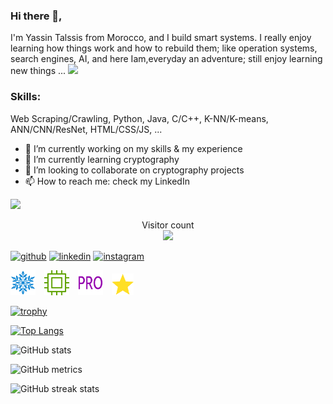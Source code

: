 ### Hi there 👋,

I'm Yassin Talssis from Morocco, and I build smart systems. I really enjoy learning how things work and how to rebuild them; like operation systems, search engines,  AI, and here Iam,everyday an adventure; still enjoy learning new things ...
![](https://camo.githubusercontent.com/992babdffd8c74a1502de375fbdf7e4d54773242/68747470733a2f2f6d656469612e67697068792e636f6d2f6d656469612f53576f536b4e36447854737a71494b4571762f67697068792e676966)

### Skills: 
Web Scraping/Crawling, Python, Java, C/C++, K-NN/K-means, ANN/CNN/ResNet, HTML/CSS/JS, ...

- 🔭 I’m currently working on my skills & my experience 
- 🌱 I’m currently learning cryptography 
- 👯 I’m looking to collaborate on  cryptography projects
- 📫 How to reach me: check my LinkedIn 


<a href=#><img src="contributions.svg"></a>

<p align="center"> 
  Visitor count<br>
  <img src="https://profile-counter.glitch.me/insolitum/count.svg" />
</p>

[<img src='https://cdn.jsdelivr.net/npm/simple-icons@3.0.1/icons/github.svg' alt='github' height='40'>](https://github.com/YassinTalssis)  [<img src='https://cdn.jsdelivr.net/npm/simple-icons@3.0.1/icons/linkedin.svg' alt='linkedin' height='40'>](https://www.linkedin.com/in/yassin-talssis-0aba4221b/)  [<img src='https://cdn.jsdelivr.net/npm/simple-icons@3.0.1/icons/instagram.svg' alt='instagram' height='40'>](https://www.instagram.com/@talssis/)  

<a href='https://archiveprogram.github.com/'><img src='https://raw.githubusercontent.com/acervenky/animated-github-badges/master/assets/acbadge.gif' width='40' height='40'></a> <a href='https://docs.github.com/en/developers'><img src='https://raw.githubusercontent.com/acervenky/animated-github-badges/master/assets/devbadge.gif' width='40' height='40'></a> <a href='https://github.com/pricing'><img src='https://raw.githubusercontent.com/acervenky/animated-github-badges/master/assets/pro.gif' width='40' height='40'></a> <a href='https://stars.github.com/'><img src='https://raw.githubusercontent.com/acervenky/animated-github-badges/master/assets/starbadge.gif' width='35' height='35'></a> 

[![trophy](https://github-profile-trophy.vercel.app/?username=YassinTalssis)](https://github.com/ryo-ma/github-profile-trophy)

[![Top Langs](https://github-readme-stats-sigma-five.vercel.app/api/top-langs/?username=YassinTalssis)](https://github.com/anuraghazra/github-readme-stats)

![GitHub stats](https://github-readme-stats-sigma-five.vercel.app/api?username=YassinTalssis&show_icons=true)  
 
![GitHub metrics](https://metrics.lecoq.io/YassinTalssis)  

![GitHub streak stats](https://github-readme-streak-stats.herokuapp.com/?user=YassinTalssis)  

